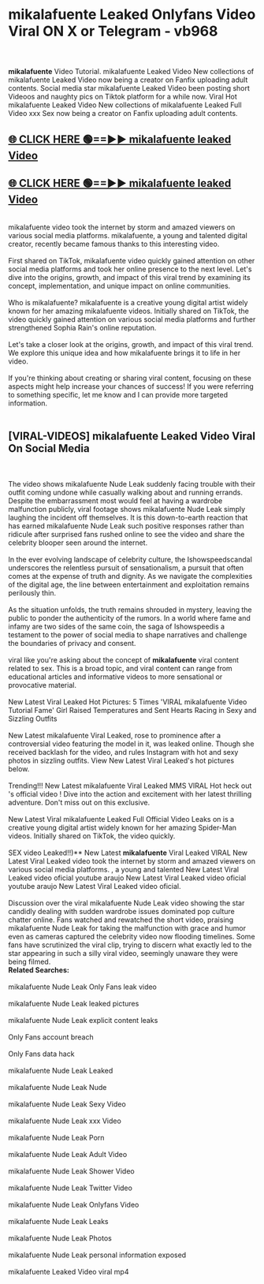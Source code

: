 <h1> mikalafuente Leaked Onlyfans Video Viral ON X or Telegram - vb968 </h1>

# 
<br>
<strong>mikalafuente</strong> Video Tutorial. mikalafuente Leaked Video New collections of  mikalafuente Leaked Video now being a creator on Fanfix uploading adult contents. Social media star mikalafuente Leaked Video been posting short Videoos and naughty pics on Tiktok platform for a while now. Viral Hot mikalafuente Leaked Video New collections of mikalafuente Leaked Full Video xxx Sex now being a creator on Fanfix uploading adult contents.
<br>

## [🌐 CLICK HERE 🟢==►► mikalafuente leaked Video ](https://onlyclips.site?title=mikalafuente&ref=git)


## [🌐 CLICK HERE 🟢==►► mikalafuente leaked Video ](https://onlyclips.site?title=mikalafuente&ref=git)

<br>
mikalafuente video took the internet by storm and amazed viewers on various social media platforms. mikalafuente, a young and talented digital creator, recently became famous thanks to this interesting video.
<br><br>
First shared on TikTok, mikalafuente video quickly gained attention on other social media platforms and took her online presence to the next level. Let's dive into the origins, growth, and impact of this viral trend by examining its concept, implementation, and unique impact on online communities.
<br><br>
Who is mikalafuente? mikalafuente is a creative young digital artist widely known for her amazing mikalafuente videos. Initially shared on TikTok, the video quickly gained attention on various social media platforms and further strengthened Sophia Rain's online reputation.
<br><br>
Let's take a closer look at the origins, growth, and impact of this viral trend. We explore this unique idea and how mikalafuente brings it to life in her video.
<br><br>
If you're thinking about creating or sharing viral content, focusing on these aspects might help increase your chances of success! If you were referring to something specific, let me know and I can provide more targeted information.
<br><br>
<h2>[VIRAL-VIDEOS] mikalafuente Leaked Video Viral On Social Media</h2>
<br><br>
The video shows mikalafuente Nude Leak suddenly facing trouble with their outfit coming undone while casually walking about and running errands. Despite the embarrassment most would feel at having a wardrobe malfunction publicly, viral footage shows mikalafuente Nude Leak simply laughing the incident off themselves. It is this down-to-earth reaction that has earned mikalafuente Nude Leak such positive responses rather than ridicule after surprised fans rushed online to see the video and share the celebrity blooper seen around the internet.
<br><br>
In the ever evolving landscape of celebrity culture, the Ishowspeedscandal underscores the relentless pursuit of sensationalism, a pursuit that often comes at the expense of truth and dignity. As we navigate the complexities of the digital age, the line between entertainment and exploitation remains perilously thin.
<br><br>
As the situation unfolds, the truth remains shrouded in mystery, leaving the public to ponder the authenticity of the rumors. In a world where fame and infamy are two sides of the same coin, the saga of Ishowspeedis a testament to the power of social media to shape narratives and challenge the boundaries of privacy and consent.
<br><br>
viral like you're asking about the concept of <strong>mikalafuente</strong> viral content related to sex. This is a broad topic, and viral content can range from educational articles and informative videos to more sensational or provocative material.
<br><br>
New Latest Viral Leaked Hot Pictures: 5 Times 'VIRAL mikalafuente Video Tutorial Fame' Girl Raised Temperatures and Sent Hearts Racing in Sexy and Sizzling Outfits
<br><br>
New Latest mikalafuente Viral Leaked, rose to prominence after a controversial video featuring the model in it, was leaked online. Though she received backlash for the video, and rules Instagram with hot and sexy photos in sizzling outfits. View New Latest Viral Leaked's hot pictures below.
<br><br>
Trending!!! New Latest mikalafuente Viral Leaked MMS VIRAL Hot heck out 's official video ! Dive into the action and excitement with her latest thrilling adventure. Don't miss out on this exclusive.
<br><br>
New Latest Viral mikalafuente Leaked Full Official Video Leaks on  is a creative young digital artist widely known for her amazing Spider-Man videos. Initially shared on TikTok, the video quickly.
<br><br>
SEX video Leaked!!)** New Latest <strong>mikalafuente</strong> Viral Leaked VIRAL New Latest Viral Leaked video took the internet by storm and amazed viewers on various social media platforms. , a young and talented New Latest Viral Leaked video oficial youtube araujo New Latest Viral Leaked video oficial youtube araujo New Latest Viral Leaked video oficial.
<br><br>
Discussion over the viral mikalafuente Nude Leak video showing the star candidly dealing with sudden wardrobe issues dominated pop culture chatter online. Fans watched and rewatched the short video, praising mikalafuente Nude Leak for taking the malfunction with grace and humor even as cameras captured the celebrity video now flooding timelines. Some fans have scrutinized the viral clip, trying to discern what exactly led to the star appearing in such a silly viral video, seemingly unaware they were being filmed.
<br>
<strong>Related Searches:</strong>
<br><br>
mikalafuente Nude Leak Only Fans leak video
<br><br>
mikalafuente Nude Leak leaked pictures
<br><br>
mikalafuente Nude Leak explicit content leaks
<br><br>
Only Fans account breach
<br><br>
Only Fans data hack
<br><br>
mikalafuente Nude Leak Leaked
<br><br>
mikalafuente Nude Leak Nude
<br><br>
mikalafuente Nude Leak Sexy Video
<br><br>
mikalafuente Nude Leak xxx Video
<br><br>
mikalafuente Nude Leak Porn
<br><br>
mikalafuente Nude Leak Adult Video
<br><br>
mikalafuente Nude Leak Shower Video
<br><br>
mikalafuente Nude Leak Twitter Video
<br><br>
mikalafuente Nude Leak Onlyfans Video
<br><br>
mikalafuente Nude Leak Leaks
<br><br>
mikalafuente Nude Leak Photos
<br><br>
mikalafuente Nude Leak personal information exposed
<br><br>
mikalafuente Leaked Video viral mp4